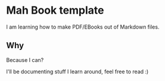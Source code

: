# Mah Book template

I am learning how to make PDF/EBooks out of Markdown files.

## Why

Because I can?

I'll be documenting stuff I learn around, feel free to read :)